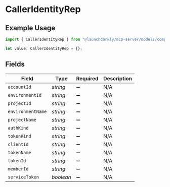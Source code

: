 # CallerIdentityRep

## Example Usage

```typescript
import { CallerIdentityRep } from "@launchdarkly/mcp-server/models/components";

let value: CallerIdentityRep = {};
```

## Fields

| Field              | Type               | Required           | Description        |
| ------------------ | ------------------ | ------------------ | ------------------ |
| `accountId`        | *string*           | :heavy_minus_sign: | N/A                |
| `environmentId`    | *string*           | :heavy_minus_sign: | N/A                |
| `projectId`        | *string*           | :heavy_minus_sign: | N/A                |
| `environmentName`  | *string*           | :heavy_minus_sign: | N/A                |
| `projectName`      | *string*           | :heavy_minus_sign: | N/A                |
| `authKind`         | *string*           | :heavy_minus_sign: | N/A                |
| `tokenKind`        | *string*           | :heavy_minus_sign: | N/A                |
| `clientId`         | *string*           | :heavy_minus_sign: | N/A                |
| `tokenName`        | *string*           | :heavy_minus_sign: | N/A                |
| `tokenId`          | *string*           | :heavy_minus_sign: | N/A                |
| `memberId`         | *string*           | :heavy_minus_sign: | N/A                |
| `serviceToken`     | *boolean*          | :heavy_minus_sign: | N/A                |